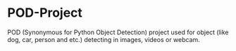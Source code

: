 # POD-Project
POD (Synonymous for Python Object Detection) project used for object (like dog, car, person and etc.) detecting in images, videos or webcam.

